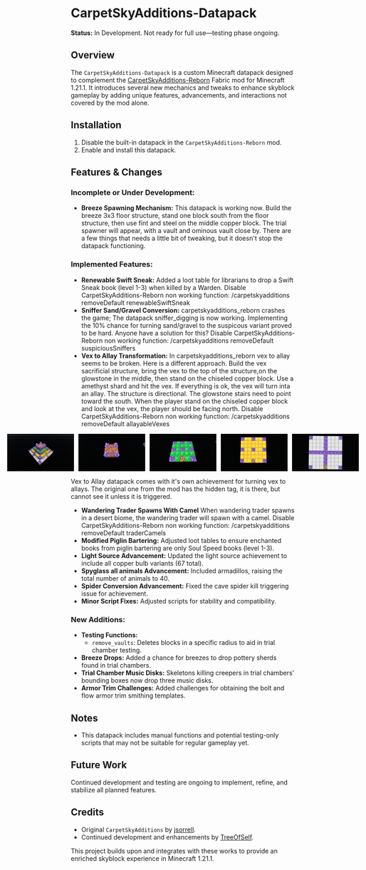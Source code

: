 # CarpetSkyAdditions-Datapack

**Status:** In Development. Not ready for full use—testing phase ongoing.

## Overview
The `CarpetSkyAdditions-Datapack` is a custom Minecraft datapack designed to complement the [CarpetSkyAdditions-Reborn](https://github.com/TreeOfSelf/CarpetSkyAdditions-Reborn) Fabric mod for Minecraft 1.21.1. It introduces several new mechanics and tweaks to enhance skyblock gameplay by adding unique features, advancements, and interactions not covered by the mod alone.

## Installation
1. Disable the built-in datapack in the `CarpetSkyAdditions-Reborn` mod.
2. Enable and install this datapack.

## Features & Changes
### Incomplete or Under Development:
- **Breeze Spawning Mechanism:** This datapack is working now. Build the breeze 3x3 floor structure, stand one block south from the floor structure, then use fint and steel on the middle copper block. The trial spawner will appear, with a vault and ominous vault close by. There are a few things that needs a little bit of tweaking, but it doesn't stop the datapack functioning.

### Implemented Features:
- **Renewable Swift Sneak:** Added a loot table for librarians to drop a Swift Sneak book (level 1-3) when killed by a Warden. Disable CarpetSkyAdditions-Reborn non working function: /carpetskyadditions removeDefault renewableSwiftSneak
- **Sniffer Sand/Gravel Conversion:** carpetskyadditions_reborn crashes the game; The datapack sniffer_digging is now working. Implementing the 10% chance for turning sand/gravel to the suspicous variant proved to be hard. Anyone have a solution for this? Disable CarpetSkyAdditions-Reborn non working function: /carpetskyadditions removeDefault suspiciousSniffers
- **Vex to Allay Transformation:** In carpetskyadditions_reborn vex to allay seems to be broken. Here is a different approach. Build the vex sacrificial structure, bring the vex to the top of the structure,on the glowstone in the middle, then stand on the chiseled copper block. Use a amethyst shard and hit the vex. If everything is ok, the vex will turn inta an allay. The structure is directional. The glowstone stairs need to point toward the south. When the player stand on the chiseled copper block and look at the vex, the player should be facing north. Disable  CarpetSkyAdditions-Reborn non working function: /carpetskyadditions removeDefault allayableVexes

<div style="display: flex; justify-content: center; gap: 10px;"><img src="img/Layer_all.png" alt="Description" width="150"><img src="img/Layer_4.png" alt="Description" width="150"><img src="img/Layer_3.png" alt="Description" width="150"><img src="img/Layer_2.png" alt="Description" width="150"><img src="img/Layer_1.png" alt="Description" width="150"></div>

Vex to Allay datapack comes with it's own achievement for turning vex to allays. The original one from the mod has the hidden tag, it is there, but cannot see it unless it is triggered.
- **Wandering Trader Spawns With Camel** When wandering trader spawns in a desert biome, the wandering trader will spawn with a camel. Disable CarpetSkyAdditions-Reborn non working function: /carpetskyadditions removeDefault traderCamels
- **Modified Piglin Bartering:** Adjusted loot tables to ensure enchanted books from piglin bartering are only Soul Speed books (level 1-3).
- **Light Source Advancement:** Updated the light source achievement to include all copper bulb variants (67 total).
- **Spyglass all animals Advancement:** Included armadillos, raising the total number of animals to 40.
- **Spider Conversion Advancement:** Fixed the cave spider kill triggering issue for achievement.
- **Minor Script Fixes:** Adjusted scripts for stability and compatibility.

### New Additions:
- **Testing Functions:**
  - `remove_vaults`: Deletes blocks in a specific radius to aid in trial chamber testing.
- **Breeze Drops:** Added a chance for breezes to drop pottery sherds found in trial chambers.
- **Trial Chamber Music Disks:** Skeletons killing creepers in trial chambers' bounding boxes now drop three music disks.
- **Armor Trim Challenges:** Added challenges for obtaining the bolt and flow armor trim smithing templates.

## Notes
- This datapack includes manual functions and potential testing-only scripts that may not be suitable for regular gameplay yet.

## Future Work
Continued development and testing are ongoing to implement, refine, and stabilize all planned features.

## Credits
- Original `CarpetSkyAdditions` by [jsorrell](https://github.com/jsorrell/CarpetSkyAdditions).
- Continued development and enhancements by [TreeOfSelf](https://github.com/TreeOfSelf/CarpetSkyAdditions-Reborn).

This project builds upon and integrates with these works to provide an enriched skyblock experience in Minecraft 1.21.1.
